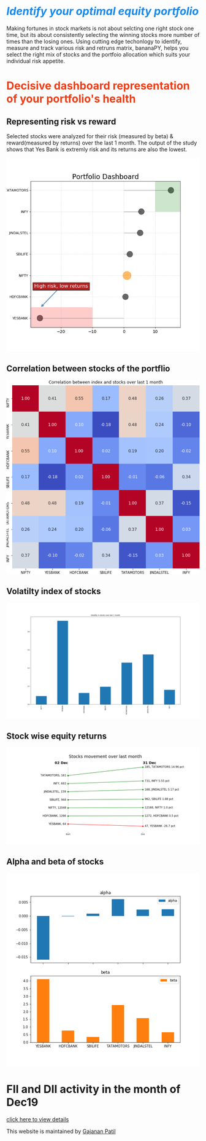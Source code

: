 
# <span style="color:#1589F0">*Identify your optimal equity portfolio*</span>

Making fortunes in stock markets is not about selcting one right stock one time, but its about consistently selecting the winning stocks more number of times than the losing ones. Using cutting edge techonlogy to identify, measure and track various risk and retruns matrix, bananaPY, helps you select the right mix of stocks and the portfoio allocation which suits your individual risk appetite.

# <span style="color:#f03c15">Decisive dashboard representation of your portfolio's health</span>

## Representing risk vs reward

Selected stocks were analyzed for their risk (measured by beta) &  reward(measured by returns) over the last 1 month. The output of the study shows that Yes Bank is extremly risk and its returns are also the lowest.

![Dashboard](https://github.com/bananapy/bananapy.github.io/raw/master/Dash.png)


## Correlation between stocks of the portflio

![Corr matrix](https://github.com/bananapy/bananapy.github.io/raw/master/result.png)


## Volatilty index of stocks

![Volatility index](https://github.com/bananapy/bananapy.github.io/raw/master/vix.png)

## Stock wise equity returns

![Returns](https://github.com/bananapy/bananapy.github.io/raw/master/pct%20change.png)

## Alpha and beta of stocks

![Aplha-beta](https://github.com/bananapy/bananapy.github.io/raw/master/beta.png)


# FII and DII activity in the month of Dec19

[click here to view details](https://bananapy.github.io/fii/dec19)



This website is maintained by [Gajanan Patil](https://www.linkedin.com/in/patilgajanan/)
